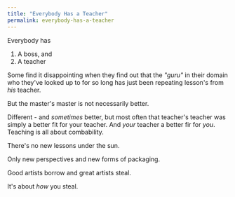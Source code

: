 ```yaml
---
title: "Everybody Has a Teacher"
permalink: everybody-has-a-teacher
---
```


Everybody has

1. A boss, and
2. A teacher

Some find it disappointing when they find out that the *"guru"* in their domain who they've looked up to for so long has just been repeating lesson's from *his* teacher.

But the master's master is not necessarily better.

Different - and *sometimes* better, but most often that teacher's teacher was simply a better fit for your teacher. And *your* teacher a better fir for *you*. Teaching is all about combability.

There's no new lessons under the sun.

Only new perspectives and new forms of packaging.

Good artists borrow and great artists steal.

It's about *how* you steal.
